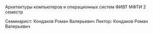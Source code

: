 Архитектуры компьютеров и операционных систем
ФИВТ МФТИ 2 семестр

Семинарист: Кондаков Роман Валерьевич
Лектор: Кондаков Роман Валерьевич
